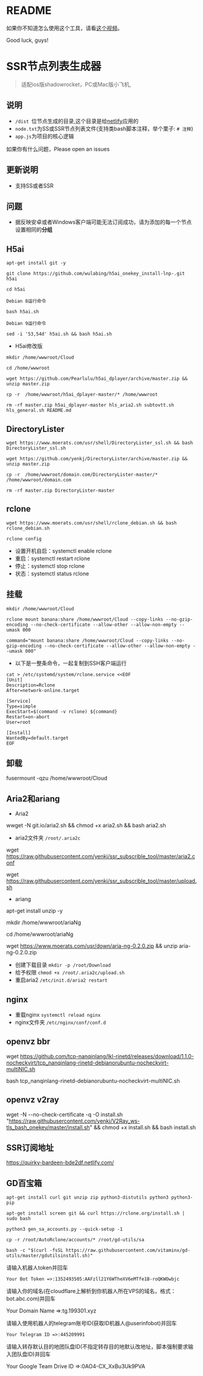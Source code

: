# README
如果你不知道怎么使用这个工具，请看[这个视频](https://www.youtube.com/watch?v=1Pm2gzSDaX0)。

Good luck, guys!

# SSR节点列表生成器
> 适配ios版shadowrocket，PC或Mac版小飞机,

## 说明
- `/dist `位节点生成的目录,这个目录是给[netlify](https://app.netlify.com/)应用的
- `node.txt`为SS或SSR节点列表文件(支持类bash脚本注释，举个栗子: `# 注释`)
- `app.js`为项目的核心逻辑

如果你有什么问题，Please open an issues


## 更新说明
- 支持SS或者SSR

## 问题
- 据反映安卓或者Windows客户端可能无法订阅成功，请为添加的每一个节点设置相同的**分组**

## H5ai
```
apt-get install git -y

git clone https://github.com/wulabing/h5ai_onekey_install-lnp-.git h5ai

cd h5ai

Debian 8运行命令

bash h5ai.sh
 
Debian 9运行命令

sed -i '53,54d' h5ai.sh && bash h5ai.sh
```

- H5ai修改版
```
mkdir /home/wwwroot/Cloud

cd /home/wwwroot

wget https://github.com/Pearlulu/h5ai_dplayer/archive/master.zip && unzip master.zip

cp -r  /home/wwwroot/h5ai_dplayer-master/* /home/wwwroot

rm -rf master.zip h5ai_dplayer-master hls_aria2.sh subtovtt.sh hls_general.sh README.md
```
## DirectoryLister
```
wget https://www.moerats.com/usr/shell/DirectoryLister_ssl.sh && bash DirectoryLister_ssl.sh

wget https://github.com/yenkj/DirectoryLister/archive/master.zip && unzip master.zip

cp -r  /home/wwwroot/domain.com/DirectoryLister-master/* /home/wwwroot/domain.com

rm -rf master.zip DirectoryLister-master
```
## rclone
```
wget https://www.moerats.com/usr/shell/rclone_debian.sh && bash rclone_debian.sh

rclone config
```
- 设置开机自启：systemctl enable rclone
- 重启：systemctl restart rclone
- 停止：systemctl stop rclone
- 状态：systemctl status rclone 

## 挂载
```
mkdir /home/wwwroot/Cloud

rclone mount banana:share /home/wwwroot/Cloud --copy-links --no-gzip-encoding --no-check-certificate --allow-other --allow-non-empty --umask 000

command="mount banana:share /home/wwwroot/Cloud --copy-links --no-gzip-encoding --no-check-certificate --allow-other --allow-non-empty --umask 000"
```
- 以下是一整条命令，一起复制到SSH客户端运行
```
cat > /etc/systemd/system/rclone.service <<EOF
[Unit]
Description=Rclone
After=network-online.target

[Service]
Type=simple
ExecStart=$(command -v rclone) ${command}
Restart=on-abort
User=root

[Install]
WantedBy=default.target
EOF
``` 
## 卸载

fusermount -qzu /home/wwwroot/Cloud
## Aria2和ariang
- Aria2

wwget -N git.io/aria2.sh && chmod +x aria2.sh && bash aria2.sh
- aria2文件夹 `/root/.aria2c`    

wget https://raw.githubusercontent.com/yenkj/ssr_subscrible_tool/master/aria2.conf

wget https://raw.githubusercontent.com/yenkj/ssr_subscrible_tool/master/upload.sh
- ariang

apt-get install unzip -y

mkdir /home/wwwroot/ariaNg  

cd /home/wwwroot/ariaNg

wget https://www.moerats.com/usr/down/aria-ng-0.2.0.zip && unzip aria-ng-0.2.0.zip  
- 创建下载目录 `mkdir -p /root/Download`  
- 给予权限 `chmod +x /root/.aria2c/upload.sh`
- 重启aria2 `/etc/init.d/aria2 restart`


## nginx
- 重载nginx `systemctl reload nginx`      
- nginx文件夹 `/etc/nginx/conf/conf.d`         
## openvz bbr
wget https://github.com/tcp-nanqinlang/lkl-rinetd/releases/download/1.1.0-nocheckvirt/tcp_nanqinlang-rinetd-debianorubuntu-nocheckvirt-multiNIC.sh

bash tcp_nanqinlang-rinetd-debianorubuntu-nocheckvirt-multiNIC.sh
## openvz v2ray
wget -N --no-check-certificate -q -O install.sh "https://raw.githubusercontent.com/yenkj/V2Ray_ws-tls_bash_onekey/master/install.sh" && chmod +x install.sh && bash install.sh

## SSR订阅地址
https://quirky-bardeen-bde2df.netlify.com/
## GD百宝箱
```
apt-get install curl git unzip zip python3-distutils python3 python3-pip

apt-get install screen git && curl https://rclone.org/install.sh | sudo bash

python3 gen_sa_accounts.py --quick-setup -1

cp -r /root/AutoRclone/accounts/* /root/gd-utils/sa

bash -c "$(curl -fsSL https://raw.githubusercontent.com/vitaminx/gd-utils/master/gdutilsinstall.sh)"
```

请输入机器人token并回车
    
    Your Bot Token =>:1352493505:AAFzll21Y6WTheXV6eMTfe1B-roQKWOwbjc

请输入你的域名(在cloudflare上解析到你机器人所在VPS的域名，格式：bot.abc.com)并回车
   
   Your Domain Name =>:tg.199301.xyz

请输入使用机器人的telegram账号ID(获取ID机器人@userinfobot)并回车
    
    Your Telegram ID =>:445209991

请输入转存默认目的地团队盘ID(不指定转存目的地默认改地址，脚本强制要求输入团队盘ID)并回车
   
   Your Google Team Drive ID =>:0AO4-CX_XxBu3Uk9PVA
